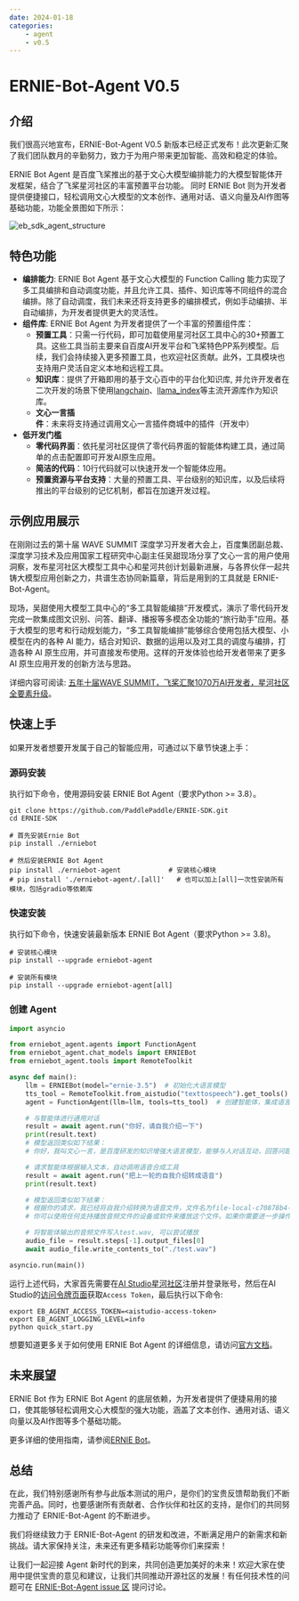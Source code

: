 ```yaml
---
date: 2024-01-18
categories:
    - agent
    - v0.5
---
```


# ERNIE-Bot-Agent V0.5

## 介绍

我们很高兴地宣布，ERNIE-Bot-Agent V0.5 新版本已经正式发布！此次更新汇聚了我们团队数月的辛勤努力，致力于为用户带来更加智能、高效和稳定的体验。

ERNIE Bot Agent 是百度飞桨推出的基于文心大模型编排能力的大模型智能体开发框架，结合了飞桨星河社区的丰富预置平台功能。 同时 ERNIE Bot 则为开发者提供便捷接口，轻松调用文心大模型的文本创作、通用对话、语义向量及AI作图等基础功能，功能全景图如下所示：

![eb_sdk_agent_structure](https://github.com/PaddlePaddle/ERNIE-SDK/assets/11987277/1fbcfbca-7695-4cca-9b4f-35a49d1d7c52)

## 特色功能

- **编排能力**: ERNIE Bot Agent 基于文心大模型的 Function Calling 能力实现了多工具编排和自动调度功能，并且允许工具、插件、知识库等不同组件的混合编排。除了自动调度，我们未来还将支持更多的编排模式，例如手动编排、半自动编排，为开发者提供更大的灵活性。
- **组件库**: ERNIE Bot Agent 为开发者提供了一个丰富的预置组件库：
    - **预置工具**：只需一行代码，即可加载使用星河社区工具中心的30+预置工具。这些工具当前主要来自百度AI开发平台和飞桨特色PP系列模型。后续，我们会持续接入更多预置工具，也欢迎社区贡献。此外，工具模块也支持用户灵活自定义本地和远程工具。
    - **知识库**：提供了开箱即用的基于文心百中的平台化知识库, 并允许开发者在二次开发的场景下使用[langchain](https://github.com/langchain-ai/langchain)、[llama_index](https://github.com/run-llama/llama_index)等主流开源库作为知识库。
    - **文心一言插件**：未来将支持通过调用文心一言插件商城中的插件（开发中）
- **低开发门槛**
    - **零代码界面**：依托星河社区提供了零代码界面的智能体构建工具，通过简单的点击配置即可开发AI原生应用。
    - **简洁的代码**：10行代码就可以快速开发一个智能体应用。
    - **预置资源与平台支持**：大量的预置工具、平台级别的知识库，以及后续将推出的平台级别的记忆机制，都旨在加速开发过程。



## 示例应用展示

在刚刚过去的第十届 WAVE SUMMIT 深度学习开发者大会上，百度集团副总裁、深度学习技术及应用国家工程研究中心副主任吴甜现场分享了文心一言的用户使用洞察，发布星河社区大模型工具中心和星河共创计划最新进展，与各界伙伴一起共铸大模型应用创新之力，共谱生态协同新篇章，背后是用到的工具就是 ERNIE-Bot-Agent。

现场，吴甜使用大模型工具中心的“多工具智能编排”开发模式，演示了零代码开发完成一款集成图文识别、问答、翻译、播报等多模态全功能的“旅行助手”应用。基于大模型的思考和行动规划能力，“多工具智能编排”能够综合使用包括大模型、小模型在内的各种 AI 能力，结合对知识、数据的运用以及对工具的调度与编排，打造各种 AI 原生应用，并可直接发布使用。这样的开发体验也给开发者带来了更多 AI 原生应用开发的创新方法与思路。

详细内容可阅读: [五年十届WAVE SUMMIT，飞桨汇聚1070万AI开发者，星河社区全要素升级](https://mp.weixin.qq.com/s/FeHr3ei1qhin936fbI6URw)。

## 快速上手

如果开发者想要开发属于自己的智能应用，可通过以下章节快速上手：

### 源码安装

执行如下命令，使用源码安装 ERNIE Bot Agent（要求Python >= 3.8）。

```shell
git clone https://github.com/PaddlePaddle/ERNIE-SDK.git
cd ERNIE-SDK

# 首先安装Ernie Bot
pip install ./erniebot

# 然后安装ERNIE Bot Agent
pip install ./erniebot-agent            # 安装核心模块
# pip install './erniebot-agent/.[all]'   # 也可以加上[all]一次性安装所有模块，包括gradio等依赖库
```

### 快速安装

执行如下命令，快速安装最新版本 ERNIE Bot Agent（要求Python >= 3.8)。

```shell
# 安装核心模块
pip install --upgrade erniebot-agent

# 安装所有模块
pip install --upgrade erniebot-agent[all]
```

### 创建 Agent 

```python
import asyncio

from erniebot_agent.agents import FunctionAgent
from erniebot_agent.chat_models import ERNIEBot
from erniebot_agent.tools import RemoteToolkit

async def main():
    llm = ERNIEBot(model="ernie-3.5")  # 初始化大语言模型
    tts_tool = RemoteToolkit.from_aistudio("texttospeech").get_tools()  # 获取语音合成工具
    agent = FunctionAgent(llm=llm, tools=tts_tool)  # 创建智能体，集成语言模型与工具

    # 与智能体进行通用对话
    result = await agent.run("你好，请自我介绍一下")
    print(result.text)
    # 模型返回类似如下结果：
    # 你好，我叫文心一言，是百度研发的知识增强大语言模型，能够与人对话互动，回答问题，协助创作，高效便捷地帮助人们获取信息、知识和灵感。

    # 请求智能体根据输入文本，自动调用语音合成工具
    result = await agent.run("把上一轮的自我介绍转成语音")
    print(result.text)

    # 模型返回类似如下结果：
    # 根据你的请求，我已经将自我介绍转换为语音文件，文件名为file-local-c70878b4-a3f6-11ee-95d0-506b4b225bd6。
    # 你可以使用任何支持播放音频文件的设备或软件来播放这个文件。如果你需要进一步操作或有其他问题，请随时告诉我。

    # 将智能体输出的音频文件写入test.wav, 可以尝试播放
    audio_file = result.steps[-1].output_files[0]
    await audio_file.write_contents_to("./test.wav")

asyncio.run(main())
```

运行上述代码，大家首先需要在[AI Studio星河社区](https://aistudio.baidu.com/index)注册并登录账号，然后在AI Studio的[访问令牌页面](https://aistudio.baidu.com/index/accessToken)获取`Access Token`，最后执行以下命令:
```shell
export EB_AGENT_ACCESS_TOKEN=<aistudio-access-token>
export EB_AGENT_LOGGING_LEVEL=info
python quick_start.py
```

想要知道更多关于如何使用 ERNIE Bot Agent 的详细信息，请访问[官方文档](https://ernie-bot-agent.readthedocs.io/zh-cn/latest/)。

## 未来展望

ERNIE Bot 作为 ERNIE Bot Agent 的底层依赖，为开发者提供了便捷易用的接口，使其能够轻松调用文心大模型的强大功能，涵盖了文本创作、通用对话、语义向量以及AI作图等多个基础功能。

更多详细的使用指南，请参阅[ERNIE Bot](./erniebot/README.md)。

## 总结

在此，我们特别感谢所有参与此版本测试的用户，是你们的宝贵反馈帮助我们不断完善产品。同时，也要感谢所有贡献者、合作伙伴和社区的支持，是你们的共同努力推动了 ERNIE-Bot-Agent 的不断进步。

我们将继续致力于 ERNIE-Bot-Agent 的研发和改进，不断满足用户的新需求和新挑战。请大家保持关注，未来还有更多精彩功能等你们来探索！

让我们一起迎接 Agent 新时代的到来，共同创造更加美好的未来！欢迎大家在使用中提供宝贵的意见和建议，让我们共同推动开源社区的发展！有任何技术性的问题可在 [ERNIE-Bot-Agent issue 区](https://github.com/PaddlePaddle/ERNIE-SDK/issues) 提问讨论。
